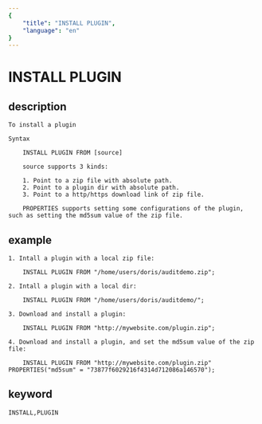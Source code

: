 ```yaml
---
{
    "title": "INSTALL PLUGIN",
    "language": "en"
}
---
```


<!-- 
Licensed to the Apache Software Foundation (ASF) under one
or more contributor license agreements.  See the NOTICE file
distributed with this work for additional information
regarding copyright ownership.  The ASF licenses this file
to you under the Apache License, Version 2.0 (the
"License"); you may not use this file except in compliance
with the License.  You may obtain a copy of the License at

  http://www.apache.org/licenses/LICENSE-2.0

Unless required by applicable law or agreed to in writing,
software distributed under the License is distributed on an
"AS IS" BASIS, WITHOUT WARRANTIES OR CONDITIONS OF ANY
KIND, either express or implied.  See the License for the
specific language governing permissions and limitations
under the License.
-->

# INSTALL PLUGIN
## description

    To install a plugin

    Syntax

        INSTALL PLUGIN FROM [source]
        
        source supports 3 kinds:
        
        1. Point to a zip file with absolute path.
        2. Point to a plugin dir with absolute path.
        3. Point to a http/https download link of zip file.
        
        PROPERTIES supports setting some configurations of the plugin, such as setting the md5sum value of the zip file.

## example

    1. Intall a plugin with a local zip file:

        INSTALL PLUGIN FROM "/home/users/doris/auditdemo.zip";

    2. Intall a plugin with a local dir:

        INSTALL PLUGIN FROM "/home/users/doris/auditdemo/";

    3. Download and install a plugin:

        INSTALL PLUGIN FROM "http://mywebsite.com/plugin.zip";
        
    4. Download and install a plugin, and set the md5sum value of the zip file: 
               
        INSTALL PLUGIN FROM "http://mywebsite.com/plugin.zip" PROPERTIES("md5sum" = "73877f6029216f4314d712086a146570"); 
        
## keyword
    INSTALL,PLUGIN
